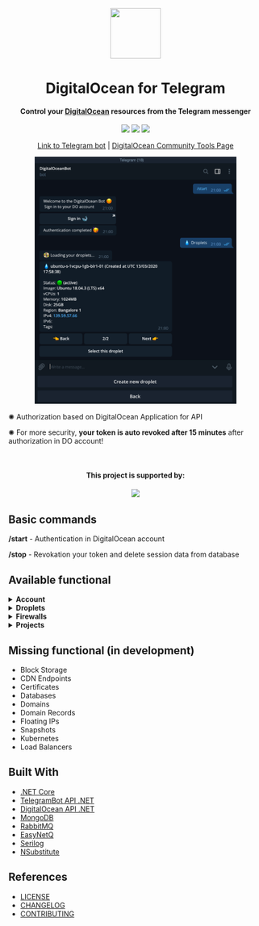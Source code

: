 <p align="center">
  <img src="https://emojis.wiki/emoji-pics/messenger/water-wave-messenger.png" width="100" height="100">
</p>
<h1 align="center">
DigitalOcean for Telegram
</h1>

<h4 align="center">Control your <a href="https://www.digitalocean.com" target="_blank">DigitalOcean</a> resources from the Telegram messenger</h4>

<p align="center">
<img src="https://api.codacy.com/project/badge/Grade/44bbed52b81a4718891619b496d13244"/>
<img src="https://github.com/podobaas/DigitalOceanTelegramBot/workflows/DigitalOceanBot%20CI/badge.svg"/>
<img src="https://img.shields.io/github/license/podobaas/DigitalOceanTelegramBot"/>
</p>

<p align="center">
  <a href="https://telegram.me/DigitalOceanDropletBot" target="_blank">Link to Telegram bot</a> |
  <a href="https://www.digitalocean.com/community/tools/digitalocean-for-telegram" target="_blank">DigitalOcean Community Tools Page</a> 
</p>   
  
<p align="center">
    <img src="/screenshots/screen.png" width="400" height="490">
  </a>
</p>

✺ Authorization based on DigitalOcean Application for API

✺ For more security, **your token is auto revoked after 15 minutes** after authorization in DO account!

<br/>

<h4 align="center">This project is supported by:</h4>
<p p align="center">
  <a href="https://www.digitalocean.com/">
    <img src="https://opensource.nyc3.cdn.digitaloceanspaces.com/attribution/assets/SVG/DO_Logo_horizontal_blue.svg" width="201px">
  </a>
</p>

## Basic commands

**/start** - Authentication in DigitalOcean account

**/stop** - Revokation your token and delete session data from database

## Available functional
<details><summary><b>Account</b> </summary>

+ Account information
+ Information about your credit

</details>


<details><summary><b>Droplets</b> </summary>
  
+ Create new droplet
+ Rename droplet
+ Reboot droplet
+ Power cycle droplet
+ Shutdouwn droplet
+ Power on droplet
+ Create snapshot
+ Reset password

</details>


<details><summary><b>Firewalls</b> </summary>
  
+ Create new firewall
+ Add inbound rule to firewall
+ Add outbound rule to firewall
+ Add droplets to firewall
+ Remove droplets from firewall

</details>

<details><summary><b>Projects</b> </summary>
  
+ Create new project
+ Rename project
+ Change description
+ Change purpose
+ Change environment
+ Set as default project

</details>

## Missing functional (in development)
+ Block Storage
+ CDN Endpoints
+ Certificates
+ Databases
+ Domains
+ Domain Records
+ Floating IPs
+ Snapshots
+ Kubernetes
+ Load Balancers

## Built With
+ [.NET Core](https://github.com/dotnet/core)
+ [TelegramBot API .NET](https://github.com/TelegramBots/Telegram.Bot)
+ [DigitalOcean API .NET](https://github.com/trmcnvn/DigitalOcean.API)
+ [MongoDB](https://github.com/mongodb/mongo)
+ [RabbitMQ](https://github.com/rabbitmq/rabbitmq-server)
+ [EasyNetQ](https://github.com/EasyNetQ/EasyNetQ)
+ [Serilog](https://github.com/serilog/serilog)
+ [NSubstitute](https://github.com/nsubstitute/NSubstitute)

## References
+ [LICENSE](LICENSE)
+ [CHANGELOG](CHANGELOG.MD)
+ [CONTRIBUTING](CONTRIBUTING.md)
